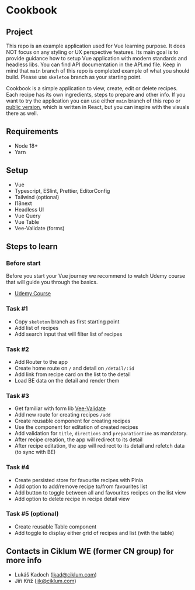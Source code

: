 # Cookbook

## Project

This repo is an example application used for Vue learning purpose. It does NOT focus on any styling or UX perspective features. Its main goal is to provide guidance how to setup Vue application with modern standards and headless libs. You can find API documentation in the API.md file. Keep in mind that `main` branch of this repo is completed example of what you should build. Please use `skeleton` branch as your starting point.

Cookbook is a simple application to view, create, edit or delete recipes. Each recipe has its own ingredients, steps to prepare and other info. If you want to try the application you can use either `main` branch of this repo or [public version](https://exercise.cngroup.dk/), which is written in React, but you can inspire with the visuals there as well.

## Requirements

- Node 18+
- Yarn

## Setup

- Vue
- Typescript, ESlint, Prettier, EditorConfig
- Tailwind (optional)
- I18next
- Headless UI
- Vue Query
- Vue Table
- Vee-Validate (forms)

## Steps to learn

### Before start

Before you start your Vue journey we recommend to watch Udemy course that will guide you through the basics.

- [Udemy Course](https://ciklum.udemy.com/course/the-vue-3-bootcamp-the-complete-developer-guide)

### Task #1

- Copy `skeleton` branch as first starting point
- Add list of recipes
- Add search input that will filter list of recipes

### Task #2

- Add Router to the app
- Create home route on `/` and detail on `/detail/:id`
- Add link from recipe card on the list to the detail
- Load BE data on the detail and render them

### Task #3

- Get familiar with form lib [Vee-Validate](https://vee-validate.logaretm.com/v4/)
- Add new route for creating recipes `/add`
- Create reusable component for creating recipes
- Use the component for editation of created recipes
- Add validation for `title`, `directions` and `preparationTime` as mandatory.
- After recipe creation, the app will redirect to its detail
- After recipe editation, the app will redirect to its detail and refetch data (to sync with BE)

### Task #4

- Create persisted store for favourite recipes with Pinia
- Add option to add/remove recipe to/from favourites list
- Add button to toggle between all and favourites recipes on the list view
- Add option to delete recipe in recipe detail view

### Task #5 (optional)

- Create reusable Table component
- Add toggle to display either grid of recipes and list (with the table)

## Contacts in Ciklum WE (former CN group) for more info

- Lukáš Kadoch (lkad@ciklum.com)
- Jiří Kříž (jik@ciklum.com)
